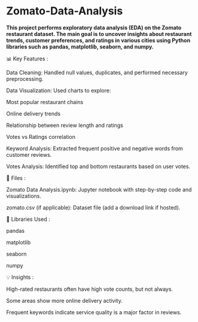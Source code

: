 # Zomato-Data-Analysis

**This project performs exploratory data analysis (EDA) on the Zomato restaurant dataset. The main goal is to uncover insights about restaurant trends, customer preferences, and ratings in various cities using Python libraries such as pandas, matplotlib, seaborn, and numpy.**

📊 Key Features :

Data Cleaning: Handled null values, duplicates, and performed necessary preprocessing.

Data Visualization: Used charts to explore:

Most popular restaurant chains

Online delivery trends

Relationship between review length and ratings

Votes vs Ratings correlation

Keyword Analysis: Extracted frequent positive and negative words from customer reviews.

Votes Analysis: Identified top and bottom restaurants based on user votes.

📁 Files :

Zomato Data Analysis.ipynb: Jupyter notebook with step-by-step code and visualizations.

zomato.csv (if applicable): Dataset file (add a download link if hosted).

🚀 Libraries Used :

pandas

matplotlib

seaborn

numpy


💡 Insights :

High-rated restaurants often have high vote counts, but not always.

Some areas show more online delivery activity.

Frequent keywords indicate service quality is a major factor in reviews.

